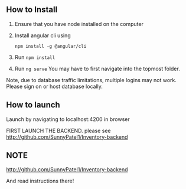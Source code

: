 ## How to Install



1. Ensure that you have node installed on the computer

2. Install angular cli using 

   ```
   npm install -g @angular/cli
   ```

3. Run ``npm install``

4. Run ```ng serve``` You may have to first navigate into the topmost folder.

Note, due to database traffic limitations, multiple logins may not work. Please sign on or host database locally.

## How to launch

Launch by navigating to localhost:4200 in browser

FIRST LAUNCH THE BACKEND. please see http://github.com/SunnyPatel1/Inventory-backend

## NOTE

http://github.com/SunnyPatel1/Inventory-backend

And read instructions there!
